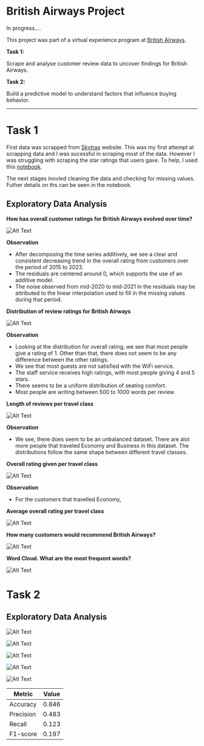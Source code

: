 # British Airways Project

In progress....

This project was part of a virtual experience program at [British Airways](https://www.theforage.com/virtual-internships/prototype/NjynCWzGSaWXQCxSX/Data-Science?ref=Zca4MBFp2EyABm3Co).

**Task 1:**

Scrape and analyse customer review data to uncover findings for British Airways.

**Task 2:**

Build a predictive model to understand factors that influence buying behavior.

--- 

# Task 1

First data was scrapped from [Skytrax](https://www.airlinequality.com/airline-reviews/british-airways) website. This was my first attempt at scrapping data and I was sucessful in scraping most of the data. However I was struggling with scraping the star ratings that users gave. To help, I used this [notebook](https://www.kaggle.com/code/minnikeswarrao/web-scraping-on-skytrax-com/notebook). 

The next stages inovled cleaning the data and checking for missing values. Futher details on ths can be seen in the notebook.


## Exploratory Data Analysis


**How has overall customer ratings for British Airways evolved over time?**

![Alt Text](1.png)

**Observation**

- After decomposing the time series additively, we see a clear and consistent decreasing trend in the overall rating from customers over the period of 2015 to 2023. 
- The residuals are centered around 0, which supports the use of an additive model.
- The noise observed from mid-2020 to mid-2021 in the residuals may be attributed to the linear interpolation used to fill in the missing values during that period.

**Distribution of review ratings for British Airways**

![Alt Text](2.png)

**Observation**
- Looking at the distribution for overall rating, we see that most people give a rating of 1. Other than that, there does not seem to be any difference between the other ratings.
- We see that most guests are not satisfied with the WiFi service.
- The staff service receives high ratings, with most people giving 4 and 5 stars.
- There seems to be a uniform distribution of seating comfort.
- Most people are writing between 500 to 1000 words per review.

**Length of reviews per travel class**

![Alt Text](3.png)

**Observation**
- We see, there does seem to be an unbalanced dataset. There are alot more people that traveled Economy and Business in this dataset. The distributions follow the same shape between different travel classes.

**Overall rating given per travel class**

![Alt Text](4.png)

**Observation**
- For the customers that travelled Economy, 


**Average overall rating per travel class**

![Alt Text](5.png)



**How many customers would recommend British Airways?**

![Alt Text](6.png)

**Word Cloud. What are the most frequent words?**

![Alt Text](7.png)

# Task 2


## Exploratory Data Analysis


![Alt Text](8.png)

![Alt Text](9.png)

![Alt Text](10.png)

![Alt Text](11.png)

![Alt Text](12.png)


| Metric    | Value   |
|-----------|---------|
| Accuracy  | 0.846   |
| Precision | 0.483   |
| Recall    | 0.123   |
| F1-score  | 0.197   |


